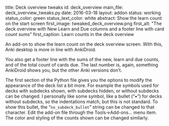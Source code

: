 title: Deck overview tweaks
id: deck_overview
main_file: deck_overview_tweaks.py
date: 2016-03-18
layout: addon
status: working
status_color: green
status_text_color: white
abstract: Show the learn count on the start screen
first_image: tweaked_deck_overview.png
first_alt: "The deck overview with New Learn and Due columns and a footer line with card count sums"
first_caption: Learn counts in the deck overview

An add-on to show the learn count on the deck overview screen. With
this, Anki desktop is more in line with AnkiDroid.

You also get a footer line with the sums of the new, learn and due
counts, and of the total count of cards due. The last number is,
again, something AnkiDroid shows you, but the other Anki versions
don’t.

The first section of the Python file gives you the options to modify
the appearance of the deck list a bit more. For example the symbols
used for decks with subdecks shown, with subdecks hidden, or without
subdecks can be changed. I personally like some symbol, like a bullet
(<q>•</q>) for decks without subdecks, so the indentations match, but
this is not standard. To show this bullet, the
<q>`no_subdeck_bullet`</q> string can be changed to that
character. Edit the add-on file through the Tools→Add-ons… menu
item. The color and styling of the counts shown can be changed similarly.
